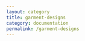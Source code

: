 ```yaml
---
layout: category
title: garment-designs
category: documentation
permalink: /garment-designs
---
```

